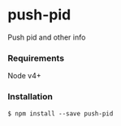 # push-pid
Push pid and other info

### Requirements
Node v4+

### Installation
`$ npm install --save push-pid`